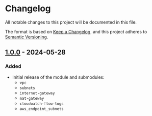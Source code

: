 # Changelog
All notable changes to this project will be documented in this file.

The format is based on [Keep a Changelog](https://keepachangelog.com/en/1.0.0/),
and this project adheres to [Semantic Versioning](https://semver.org/spec/v2.0.0.html).

## [1.0.0] - 2024-05-28
### Added

- Initial release of the module and submodules:
  - `vpc`
  - `subnets`
  - `internet-gateway`
  - `nat-gateway`
  - `cloudwatch-flow-logs`
  - `aws_endpoint_subnets`

[1.0.0]: https://github.com/dflook/terraform-aws-vpc-network/tree/v1.0.0
